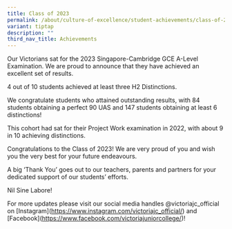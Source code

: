 ```yaml
---
title: Class of 2023
permalink: /about/culture-of-excellence/student-achievements/class-of-2023/
variant: tiptap
description: ""
third_nav_title: Achievements
---
```

<p>Our Victorians sat for the 2023 Singapore-Cambridge GCE A-Level Examination.
We are proud to announce that they have achieved an excellent set of results.</p>
<p>4 out of 10 students achieved at least three H2 Distinctions.</p>
<p>We congratulate students who attained outstanding results, with 84 students
obtaining a perfect 90 UAS and 147 students obtaining at least 6 distinctions!</p>
<p>This cohort had sat for their Project Work examination in 2022, with about
9 in 10 achieving distinctions.</p>
<p>Congratulations to the Class of 2023! We are very proud of you and wish
you the very best for your future endeavours.</p>
<p>A big ‘Thank You’ goes out to our teachers, parents and partners for your
dedicated support of our students’ efforts.</p>
<p>Nil Sine Labore!</p>
<p></p>
<p>For more updates please visit our social media handles @victoriajc_official
on [Instagram](<a href="https://www.instagram.com/victoriajc_official/" rel="noopener noreferrer nofollow" target="_blank">https://www.instagram.com/victoriajc_official/</a>)
and [Facebook](<a href="https://www.facebook.com/victoriajuniorcollege/" rel="noopener noreferrer nofollow" target="_blank">https://www.facebook.com/victoriajuniorcollege/</a>)!</p>
